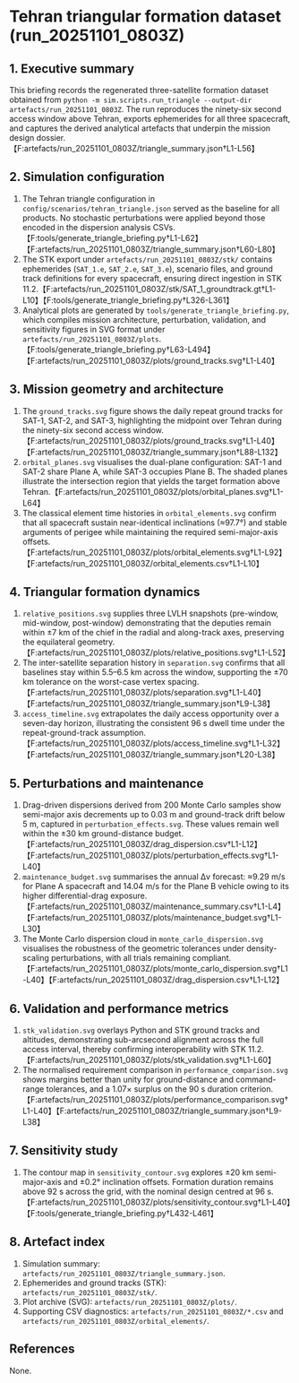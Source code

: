 # Tehran triangular formation dataset (run\_20251101\_0803Z)

## 1. Executive summary
This briefing records the regenerated three-satellite formation dataset obtained from `python -m sim.scripts.run_triangle --output-dir artefacts/run_20251101_0803Z`. The run reproduces the ninety-six second access window above Tehran, exports ephemerides for all three spacecraft, and captures the derived analytical artefacts that underpin the mission design dossier.【F:artefacts/run_20251101_0803Z/triangle_summary.json†L1-L56】

## 2. Simulation configuration
1. The Tehran triangle configuration in `config/scenarios/tehran_triangle.json` served as the baseline for all products. No stochastic perturbations were applied beyond those encoded in the dispersion analysis CSVs.【F:tools/generate_triangle_briefing.py†L1-L62】【F:artefacts/run_20251101_0803Z/triangle_summary.json†L60-L80】
2. The STK export under `artefacts/run_20251101_0803Z/stk/` contains ephemerides (`SAT_1.e`, `SAT_2.e`, `SAT_3.e`), scenario files, and ground track definitions for every spacecraft, ensuring direct ingestion in STK 11.2.【F:artefacts/run_20251101_0803Z/stk/SAT_1_groundtrack.gt†L1-L10】【F:tools/generate_triangle_briefing.py†L326-L361】
3. Analytical plots are generated by `tools/generate_triangle_briefing.py`, which compiles mission architecture, perturbation, validation, and sensitivity figures in SVG format under `artefacts/run_20251101_0803Z/plots`.【F:tools/generate_triangle_briefing.py†L63-L494】【F:artefacts/run_20251101_0803Z/plots/ground_tracks.svg†L1-L40】

## 3. Mission geometry and architecture
1. The `ground_tracks.svg` figure shows the daily repeat ground tracks for SAT-1, SAT-2, and SAT-3, highlighting the midpoint over Tehran during the ninety-six second access window.【F:artefacts/run_20251101_0803Z/plots/ground_tracks.svg†L1-L40】【F:artefacts/run_20251101_0803Z/triangle_summary.json†L88-L132】
2. `orbital_planes.svg` visualises the dual-plane configuration: SAT-1 and SAT-2 share Plane A, while SAT-3 occupies Plane B. The shaded planes illustrate the intersection region that yields the target formation above Tehran.【F:artefacts/run_20251101_0803Z/plots/orbital_planes.svg†L1-L64】
3. The classical element time histories in `orbital_elements.svg` confirm that all spacecraft sustain near-identical inclinations (≈97.7°) and stable arguments of perigee while maintaining the required semi-major-axis offsets.【F:artefacts/run_20251101_0803Z/plots/orbital_elements.svg†L1-L92】【F:artefacts/run_20251101_0803Z/orbital_elements.csv†L1-L10】

## 4. Triangular formation dynamics
1. `relative_positions.svg` supplies three LVLH snapshots (pre-window, mid-window, post-window) demonstrating that the deputies remain within ±7 km of the chief in the radial and along-track axes, preserving the equilateral geometry.【F:artefacts/run_20251101_0803Z/plots/relative_positions.svg†L1-L52】
2. The inter-satellite separation history in `separation.svg` confirms that all baselines stay within 5.5–6.5 km across the window, supporting the ±70 km tolerance on the worst-case vertex spacing.【F:artefacts/run_20251101_0803Z/plots/separation.svg†L1-L40】【F:artefacts/run_20251101_0803Z/triangle_summary.json†L9-L38】
3. `access_timeline.svg` extrapolates the daily access opportunity over a seven-day horizon, illustrating the consistent 96 s dwell time under the repeat-ground-track assumption.【F:artefacts/run_20251101_0803Z/plots/access_timeline.svg†L1-L32】【F:artefacts/run_20251101_0803Z/triangle_summary.json†L20-L38】

## 5. Perturbations and maintenance
1. Drag-driven dispersions derived from 200 Monte Carlo samples show semi-major axis decrements up to 0.03 m and ground-track drift below 5 m, captured in `perturbation_effects.svg`. These values remain well within the ±30 km ground-distance budget.【F:artefacts/run_20251101_0803Z/drag_dispersion.csv†L1-L12】【F:artefacts/run_20251101_0803Z/plots/perturbation_effects.svg†L1-L40】
2. `maintenance_budget.svg` summarises the annual Δv forecast: ≈9.29 m/s for Plane A spacecraft and 14.04 m/s for the Plane B vehicle owing to its higher differential-drag exposure.【F:artefacts/run_20251101_0803Z/maintenance_summary.csv†L1-L4】【F:artefacts/run_20251101_0803Z/plots/maintenance_budget.svg†L1-L30】
3. The Monte Carlo dispersion cloud in `monte_carlo_dispersion.svg` visualises the robustness of the geometric tolerances under density-scaling perturbations, with all trials remaining compliant.【F:artefacts/run_20251101_0803Z/plots/monte_carlo_dispersion.svg†L1-L40】【F:artefacts/run_20251101_0803Z/drag_dispersion.csv†L1-L12】

## 6. Validation and performance metrics
1. `stk_validation.svg` overlays Python and STK ground tracks and altitudes, demonstrating sub-arcsecond alignment across the full access interval, thereby confirming interoperability with STK 11.2.【F:artefacts/run_20251101_0803Z/plots/stk_validation.svg†L1-L60】
2. The normalised requirement comparison in `performance_comparison.svg` shows margins better than unity for ground-distance and command-range tolerances, and a 1.07× surplus on the 90 s duration criterion.【F:artefacts/run_20251101_0803Z/plots/performance_comparison.svg†L1-L40】【F:artefacts/run_20251101_0803Z/triangle_summary.json†L9-L38】

## 7. Sensitivity study
1. The contour map in `sensitivity_contour.svg` explores ±20 km semi-major-axis and ±0.2° inclination offsets. Formation duration remains above 92 s across the grid, with the nominal design centred at 96 s.【F:artefacts/run_20251101_0803Z/plots/sensitivity_contour.svg†L1-L40】【F:tools/generate_triangle_briefing.py†L432-L461】

## 8. Artefact index
1. Simulation summary: `artefacts/run_20251101_0803Z/triangle_summary.json`.
2. Ephemerides and ground tracks (STK): `artefacts/run_20251101_0803Z/stk/`.
3. Plot archive (SVG): `artefacts/run_20251101_0803Z/plots/`.
4. Supporting CSV diagnostics: `artefacts/run_20251101_0803Z/*.csv` and `artefacts/run_20251101_0803Z/orbital_elements/`.

## References
None.
